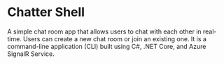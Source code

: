 # Chatter Shell

A simple chat room app that allows users to chat with each other in real-time. Users can create a new chat room or join an existing one. It is a command-line application (CLI) built using C#, .NET Core, and Azure SignalR Service.

